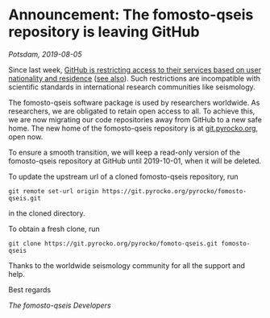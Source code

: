 # Announcement: The fomosto-qseis repository is leaving GitHub

*Potsdam, 2019-08-05*

Since last week, [GitHub is restricting access to their services based on
user nationality and residence](https://help.github.com/en/articles/github-and-trade-controls>) ([see
also](https://techcrunch.com/2019/07/29/github-ban-sanctioned-countries)).
Such restrictions are incompatible with scientific standards in
international research communities like seismology.

The fomosto-qseis software package is used by researchers worldwide. As researchers, we are obligated to retain open
access to all. To achieve this, we are now migrating our code repositories
away from GitHub to a new safe home. The new home of the fomosto-qseis repository
is at [git.pyrocko.org](https://git.pyrocko.org/pyrocko/fomosto-qseis/), open now.

To ensure a smooth
transition, we will keep a read-only version of the fomosto-qseis repository
at GitHub until 2019-10-01, when it will be deleted.

To update the upstream url of a cloned fomosto-qseis repository, run

```
git remote set-url origin https://git.pyrocko.org/pyrocko/fomosto-qseis.git
```

in the cloned directory.

To obtain a fresh clone, run

```
git clone https://git.pyrocko.org/pyrocko/fomoto-qseis.git fomosto-qseis
```

Thanks to the worldwide seismology community for all the support and help.

Best regards

*The fomosto-qseis Developers*

